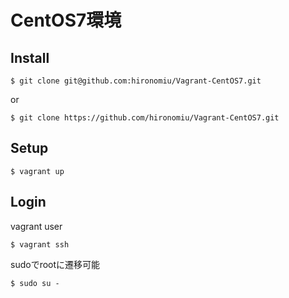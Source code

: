 # CentOS7環境

## Install
```
$ git clone git@github.com:hironomiu/Vagrant-CentOS7.git
```
or
```
$ git clone https://github.com/hironomiu/Vagrant-CentOS7.git
```

## Setup
```
$ vagrant up
```
## Login
vagrant user
```
$ vagrant ssh
```
sudoでrootに遷移可能
```
$ sudo su -
```

